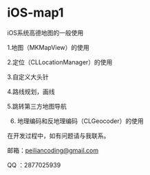 # iOS-map1
iOS系统高德地图的一般使用


1.地图（MKMapView）的使用

2.定位（CLLocationManager）的使用

3.自定义大头针

4.路线规划，画线

5.跳转第三方地图导航

6. 地理编码和反地理编码（CLGeocoder）的使用

在开发过程中，如有问题请与我联系。

邮箱：peiliancoding@gmail.com

QQ ：2877025939
